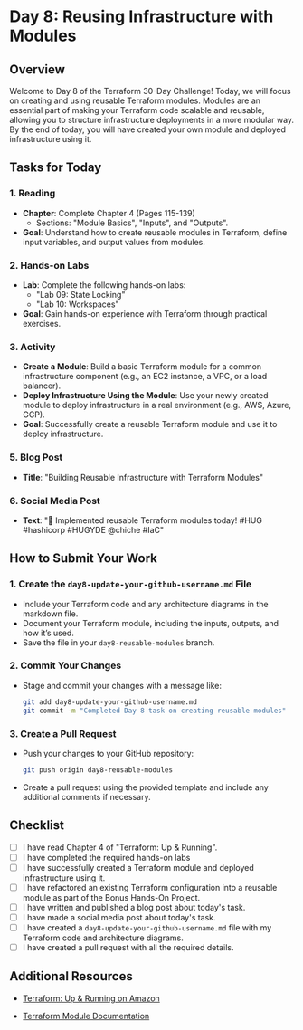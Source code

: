 # Day 8: Reusing Infrastructure with Modules

## Overview

Welcome to Day 8 of the Terraform 30-Day Challenge! Today, we will focus on creating and using reusable Terraform modules. Modules are an essential part of making your Terraform code scalable and reusable, allowing you to structure infrastructure deployments in a more modular way. By the end of today, you will have created your own module and deployed infrastructure using it.

## Tasks for Today

### 1. **Reading**
   - **Chapter**: Complete Chapter 4 (Pages 115-139)
     - Sections: "Module Basics", "Inputs", and "Outputs".
   - **Goal**: Understand how to create reusable modules in Terraform, define input variables, and output values from modules.

### 2. **Hands-on Labs**
   - **Lab**: Complete the following hands-on labs:
     - "Lab 09: State Locking"
     - "Lab 10: Workspaces"
   - **Goal**: Gain hands-on experience with Terraform through practical exercises.
### 3. **Activity**
   - **Create a Module**: Build a basic Terraform module for a common infrastructure component (e.g., an EC2 instance, a VPC, or a load balancer).
   - **Deploy Infrastructure Using the Module**: Use your newly created module to deploy infrastructure in a real environment (e.g., AWS, Azure, GCP).
   - **Goal**: Successfully create a reusable Terraform module and use it to deploy infrastructure.

### 5. **Blog Post**
   - **Title**: "Building Reusable Infrastructure with Terraform Modules"

### 6. **Social Media Post**
   - **Text**: "🔄 Implemented reusable Terraform modules today! #HUG #hashicorp #HUGYDE @chiche #IaC"

## How to Submit Your Work

### 1. **Create the `day8-update-your-github-username.md` File**
   - Include your Terraform code and any architecture diagrams in the markdown file.
   - Document your Terraform module, including the inputs, outputs, and how it’s used.
   - Save the file in your `day8-reusable-modules` branch.

### 2. **Commit Your Changes**
   - Stage and commit your changes with a message like:
     ```bash
     git add day8-update-your-github-username.md
     git commit -m "Completed Day 8 task on creating reusable modules"
     ```

### 3. **Create a Pull Request**
   - Push your changes to your GitHub repository:
     ```bash
     git push origin day8-reusable-modules
     ```
   - Create a pull request using the provided template and include any additional comments if necessary.

## Checklist

- [ ] I have read Chapter 4 of "Terraform: Up & Running".
- [ ] I have completed the required hands-on labs
- [ ] I have successfully created a Terraform module and deployed infrastructure using it.
- [ ] I have refactored an existing Terraform configuration into a reusable module as part of the Bonus Hands-On Project.
- [ ] I have written and published a blog post about today's task.
- [ ] I have made a social media post about today's task.
- [ ] I have created a `day8-update-your-github-username.md` file with my Terraform code and architecture diagrams.
- [ ] I have created a pull request with all the required details.

## Additional Resources

- [Terraform: Up & Running on Amazon](https://www.amazon.com/Terraform-Running-Infrastructure-Configuration-Management/dp/1492046906)

- [Terraform Module Documentation](https://www.terraform.io/docs/language/modules/index.html)




